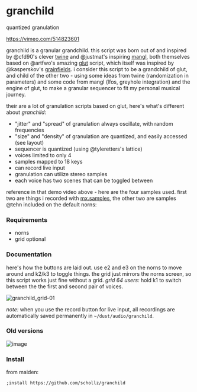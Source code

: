 # granchild

quantized granulation

https://vimeo.com/514823601

granchild is a granular grandchild. this script was born out of and inspired by @cfd90's clever [twine](https://llllllll.co/t/twine-random-granulator/41703) and @justmat's inspiring [mangl](https://llllllll.co/t/mangl/21066/307), both themselves based on @artfwo's amazing [glut](https://llllllll.co/t/glut/21175) script, which itself was inspired by @kasperskov's [grainfields](https://llllllll.co/t/grainfields-8-voice-granular-synthesizer-for-128-grids-m4l-update/5164). i consider this script to be a grandchild of glut, and child of the other two - using some ideas from twine (randomization in parameters) and some code from mangl (lfos, greyhole integration) and the engine of glut, to make a granular sequencer to fit my personal musical journey.

their are a lot of granulation scripts based on glut, here's what's different about *granchild*:

- "jitter" and "spread" of granulation always oscillate, with random frequencies
- "size" and "density" of granulation are quantized, and easily accessed (see layout)
- sequencer is quantized (using @tyleretters's lattice)
- voices limited to only 4
- samples mapped to 18 keys 
- can record live input
- granulation can utilize stereo samples
- each voice has two scenes that can be toggled between

reference in that demo video above - here are the four samples used. first two are things i recorded with [mx.samples](https://llllllll.co/t/mx-samples/41400), the other two are samples @tehn included on the default norns:


### Requirements

- norns
- grid optional 

### Documentation

here's how the buttons are laid out. use e2 and e3 on the norns to move around and k2/k3 to toggle things. the grid just mirrors the norns screen, so this script works just fine without a grid. _grid 64 users:_ hold k1 to switch between the the first and second pair of voices.

![granchild_grid-01](https://user-images.githubusercontent.com/6550035/109594838-4daa8200-7ac8-11eb-8571-51291b08195b.jpg)

_note:_ when you use the record button for live input, all recordings are automatically saved permanently in `~/dust/audio/granchild`.

### Old versions

![image](https://user-images.githubusercontent.com/6550035/109594890-63b84280-7ac8-11eb-8d8c-17651c2fe985.png)

### Install

from maiden:

```
;install https://github.com/schollz/granchild
```

